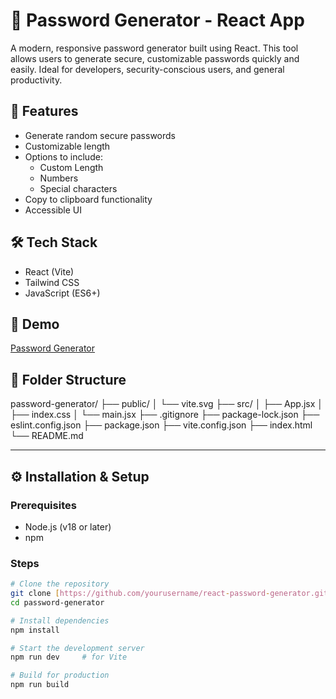 # 🔐 Password Generator - React App

A modern, responsive password generator built using React. This tool allows users to generate secure, customizable passwords quickly and easily. Ideal for developers, security-conscious users, and general productivity.

## 🚀 Features

- Generate random secure passwords
- Customizable length
- Options to include:
  - Custom Length  
  - Numbers
  - Special characters
- Copy to clipboard functionality
- Accessible UI

## 🛠️ Tech Stack

- React (Vite)
- Tailwind CSS
- JavaScript (ES6+)

## 📸 Demo

[Password Generator](https://generate-passwrd.netlify.app/)

## 📂 Folder Structure
  password-generator/
  ├── public/
  │ └── vite.svg
  ├── src/
  │ ├── App.jsx
  │ ├── index.css
  │ └── main.jsx
  ├── .gitignore
  ├── package-lock.json
  ├── eslint.config.json
  ├── package.json
  ├── vite.config.json
  ├── index.html
  └── README.md

---

## ⚙️ Installation & Setup

### Prerequisites

- Node.js (v18 or later)
- npm

### Steps

```bash
# Clone the repository
git clone [https://github.com/yourusername/react-password-generator.git](https://github.com/anand11206/password-generator.git)
cd password-generator

# Install dependencies
npm install

# Start the development server
npm run dev     # for Vite

# Build for production
npm run build

